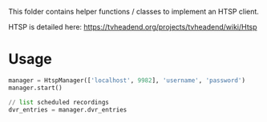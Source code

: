 This folder contains helper functions / classes to implement an HTSP client.

HTSP is detailed here:
https://tvheadend.org/projects/tvheadend/wiki/Htsp

Usage
=====
```python
manager = HtspManager(['localhost', 9982], 'username', 'password')
manager.start()

// list scheduled recordings
dvr_entries = manager.dvr_entries
```
